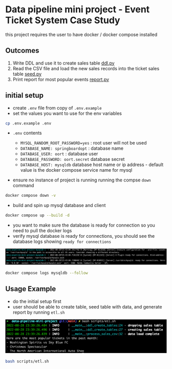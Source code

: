 # Data pipeline mini project - Event Ticket System Case Study

this project requires the user to have docker / docker compose installed

## Outcomes

1. Write DDL and use it to create sales table [ddl.py](./client/src/ddl.py)
2. Read the CSV file and load the new sales records into the ticket sales table [seed.py](./client/src/seed.py)
3. Print report for most popular events [report.py](./client/src/report.py)

## initial setup

- create `.env` file from copy of `.env.example`
- set the values you want to use for the env variables 

```bash
cp .env.example .env
```
- `.env` contents
  - `MYSQL_RANDOM_ROOT_PASSWORD=yes` : root user will not be used
  - `DATABASE_NAME: springboardopt` : database name
  - `DATABASE_USER: oort` : database user
  - `DATABASE_PASSWORD: oort.secret` database secret
  - `DATABASE_HOST: mysqldb` database host name or ip address - default value is the docker compose service name for mysql

- ensure no instance of project is running running the compse `down` command

```bash
docker compose down -v
```

- build and spin up mysql database and client

```bash
docker compose up --build -d
```

- you want to make sure the database is ready for connection so you need to pull the docker logs
- verify mysql database is ready for connections, you should see the database logs showing `ready for connections`

![docker-logs](img/docker-logs.png)

```bash
docker compose logs mysqldb --follow
```

## Usage Example

- do the initial setup first
- user should be able to create table, seed table with data, and generate report by running `etl.sh`

![bash-usage-example](img/bash-usage-example.png)

```bash
bash scripts/etl.sh
```




